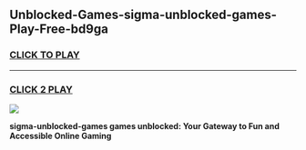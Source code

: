 
## Unblocked-Games-sigma-unblocked-games-Play-Free-bd9ga
<h3>
<a href="https://premium76.site?title=sigma-unblocked-games&ref=23A">CLICK TO PLAY</a></h3>
<hr>

<h3>
<a href="https://premium76.site?title=sigma-unblocked-games&ref=23A">CLICK 2 PLAY</a>
  
</h3>

<a href="https://premium76.site?title=sigma-unblocked-games&ref=23A"><img src="https://clearcache.store/games.png"></a>


**sigma-unblocked-games games unblocked: Your Gateway to Fun and Accessible Online Gaming**
